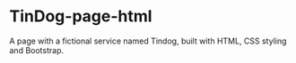 # TinDog-page-html
A page with a fictional service named Tindog, built with HTML, CSS styling and Bootstrap.
